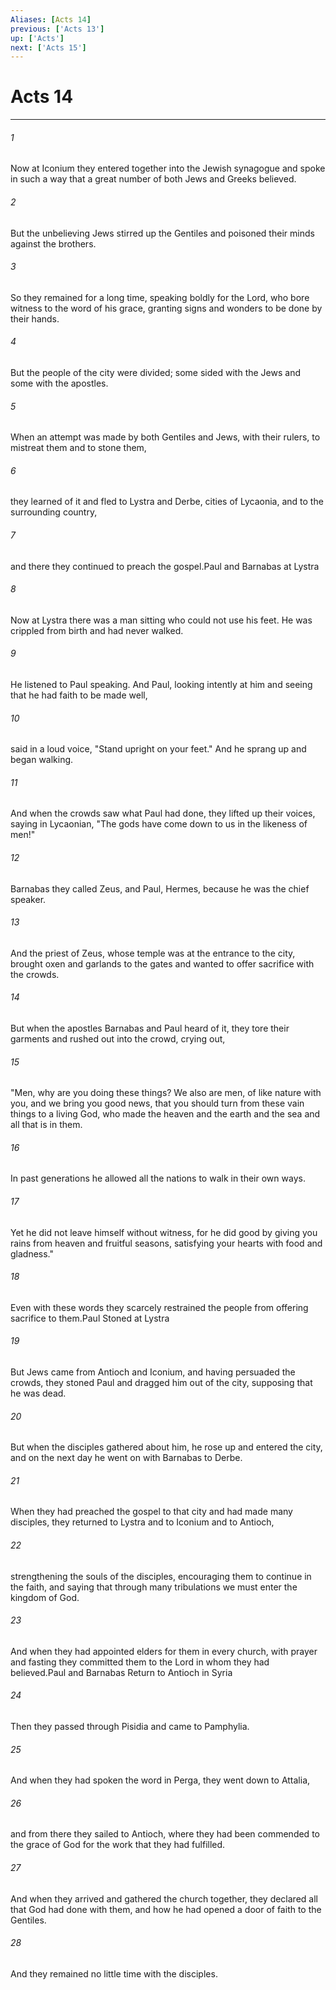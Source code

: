 ```yaml
---
Aliases: [Acts 14]
previous: ['Acts 13']
up: ['Acts']
next: ['Acts 15']
---
```

# Acts 14

***

 

###### 1 
Now at Iconium they entered together into the Jewish synagogue and spoke in such a way that a great number of both Jews and Greeks believed. 
 

###### 2 
But the unbelieving Jews stirred up the Gentiles and poisoned their minds against the brothers. 
 

###### 3 
So they remained for a long time, speaking boldly for the Lord, who bore witness to the word of his grace, granting signs and wonders to be done by their hands. 
 

###### 4 
But the people of the city were divided; some sided with the Jews and some with the apostles. 
 

###### 5 
When an attempt was made by both Gentiles and Jews, with their rulers, to mistreat them and to stone them, 
 

###### 6 
they learned of it and fled to Lystra and Derbe, cities of Lycaonia, and to the surrounding country, 
 

###### 7 
and there they continued to preach the gospel.Paul and Barnabas at Lystra
 
 

###### 8 
Now at Lystra there was a man sitting who could not use his feet. He was crippled from birth and had never walked. 
 

###### 9 
He listened to Paul speaking. And Paul, looking intently at him and seeing that he had faith to be made well, 
 

###### 10 
said in a loud voice, "Stand upright on your feet." And he sprang up and began walking. 
 

###### 11 
And when the crowds saw what Paul had done, they lifted up their voices, saying in Lycaonian, "The gods have come down to us in the likeness of men!" 
 

###### 12 
Barnabas they called Zeus, and Paul, Hermes, because he was the chief speaker. 
 

###### 13 
And the priest of Zeus, whose temple was at the entrance to the city, brought oxen and garlands to the gates and wanted to offer sacrifice with the crowds. 
 

###### 14 
But when the apostles Barnabas and Paul heard of it, they tore their garments and rushed out into the crowd, crying out, 
 

###### 15 
"Men, why are you doing these things? We also are men, of like nature with you, and we bring you good news, that you should turn from these vain things to a living God, who made the heaven and the earth and the sea and all that is in them. 
 

###### 16 
In past generations he allowed all the nations to walk in their own ways. 
 

###### 17 
Yet he did not leave himself without witness, for he did good by giving you rains from heaven and fruitful seasons, satisfying your hearts with food and gladness." 
 

###### 18 
Even with these words they scarcely restrained the people from offering sacrifice to them.Paul Stoned at Lystra
 
 

###### 19 
But Jews came from Antioch and Iconium, and having persuaded the crowds, they stoned Paul and dragged him out of the city, supposing that he was dead. 
 

###### 20 
But when the disciples gathered about him, he rose up and entered the city, and on the next day he went on with Barnabas to Derbe. 
 

###### 21 
When they had preached the gospel to that city and had made many disciples, they returned to Lystra and to Iconium and to Antioch, 
 

###### 22 
strengthening the souls of the disciples, encouraging them to continue in the faith, and saying that through many tribulations we must enter the kingdom of God. 
 

###### 23 
And when they had appointed elders for them in every church, with prayer and fasting they committed them to the Lord in whom they had believed.Paul and Barnabas Return to Antioch in Syria
 
 

###### 24 
Then they passed through Pisidia and came to Pamphylia. 
 

###### 25 
And when they had spoken the word in Perga, they went down to Attalia, 
 

###### 26 
and from there they sailed to Antioch, where they had been commended to the grace of God for the work that they had fulfilled. 
 

###### 27 
And when they arrived and gathered the church together, they declared all that God had done with them, and how he had opened a door of faith to the Gentiles. 
 

###### 28 
And they remained no little time with the disciples.
 
